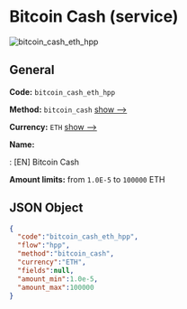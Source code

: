 
# Bitcoin Cash (service) 
![bitcoin_cash_eth_hpp](https://static.openfintech.io/payment_methods/bitcoin_cash_eth_hpp/logo.svg?w=400&c=v0.59.26#w200)  

## General 
 
**Code:** `bitcoin_cash_eth_hpp` 
 
**Method:** `bitcoin_cash` 
 [show -->](/payment-methods/bitcoin_cash/) 
 
**Currency:** `ETH` [show -->](/currencies/ETH/) 
 
**Name:** 
 
:	[EN] Bitcoin Cash 
 
**Amount limits:** from `1.0E-5` to `100000` ETH 

## JSON Object 

```json
{
  "code":"bitcoin_cash_eth_hpp",
  "flow":"hpp",
  "method":"bitcoin_cash",
  "currency":"ETH",
  "fields":null,
  "amount_min":1.0e-5,
  "amount_max":100000
}
```  
